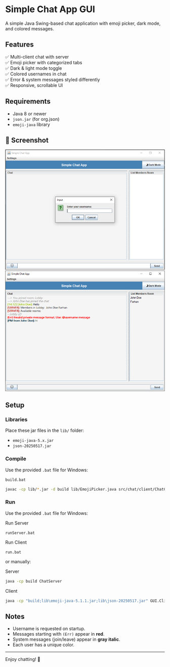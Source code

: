 # Simple Chat App GUI

A simple Java Swing-based chat application with emoji picker, dark mode, and colored messages.

## Features

✅ Multi-client chat with server  
✅ Emoji picker with categorized tabs  
✅ Dark & light mode toggle  
✅ Colored usernames in chat  
✅ Error & system messages styled differently  
✅ Responsive, scrollable UI

## Requirements

- Java 8 or newer
- `json.jar` (for org.json)
- `emoji-java` library

## 📸 Screenshot
![screenshot](docs/pic1.PNG)
![screenshot](docs/pic2.PNG)

## Setup

### Libraries

Place these jar files in the `lib/` folder:
- `emoji-java-5.x.jar`
- `json-20250517.jar`

### Compile
Use the provided `.bat` file for Windows:

```
build.bat
```

```bash
javac -cp lib/*.jar -d build lib/EmojiPicker.java src/chat/client/ChatClient.java src/chat/server/ChatServer.java src/GUI/ClientUI.java
```

### Run

Use the provided `.bat` file for Windows:

Run Server

```
runServer.bat
```
Run Client

```
run.bat
```

or manually:

Server
```bash
java -cp build ChatServer
```

Client
```bash
java -cp "build;lib\emoji-java-5.1.1.jar;lib\json-20250517.jar" GUI.ClientUI
```

## Notes

- Username is requested on startup.
- Messages starting with `(Err)` appear in **red**.
- System messages (join/leave) appear in **gray italic**.
- Each user has a unique color.

---

Enjoy chatting! 🎉

